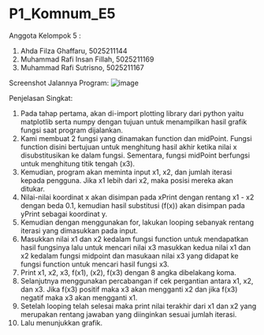 # P1_Komnum_E5

Anggota Kelompok 5 :
  1. Ahda Filza Ghaffaru, 5025211144
  2. Muhammad Rafi Insan Fillah, 5025211169
  3. Muhammad Rafi Sutrisno, 5025211167

Screenshot Jalannya Program:
![image](https://user-images.githubusercontent.com/99827242/197975542-2fec3a1c-f8b0-4007-bbf2-fea02a0df2f1.png)


Penjelasan Singkat:
  1. Pada tahap pertama, akan di-import plotting library dari python yaitu matplotlib serta numpy dengan      tujuan untuk menampilkan hasil grafik fungsi saat program dijalankan.
  2. Kami membuat 2 fungsi yang dinamakan function dan midPoint. Fungsi function disini bertujuan untuk menghitung hasil akhir ketika nilai x disubstitusikan ke dalam fungsi. Sementara, fungsi midPoint berfungsi untuk menghitung titik tengah (x3).
  3. Kemudian, program akan meminta input x1, x2, dan jumlah iterasi kepada pengguna. Jika x1 lebih dari x2, maka posisi mereka akan ditukar.
  4. Nilai-nilai koordinat x akan disimpan pada xPrint dengan rentang x1 - x2 dengan beda 0.1, kemudian hasil substitusi (f(x)) akan disimpan pada yPrint sebagai koordinat y.
  5. Kemudian dengan menggunakan for, lakukan looping sebanyak rentang iterasi yang dimasukkan pada input.
  6. Masukkan nilai x1 dan x2 kedalam fungsi function untuk mendapatkan hasil fungsinya lalu untuk mencari nilai x3 masukkan kedua nilai x1 dan x2 kedalam fungsi midpoint dan masukaan nilai x3 yang didapat ke fungsi function untuk mencari hasil fungsi x3.
  7. Print x1, x2, x3, f(x1), (x2), f(x3) dengan 8 angka dibelakang koma.
  8. Selanjutnya menggunakan percabangan if cek pergantian antara x1, x2,  dan x3. Jika f(x3) positif maka x3 akan mengganti x2 dan jika f(x3) negatif maka x3 akan mengganti x1. 
  9. Setelah looping telah selesai maka print nilai terakhir dari x1 dan x2 yang merupakan rentang jawaban yang diinginkan sesuai jumlah iterasi.
  10. Lalu menunjukkan grafik.
